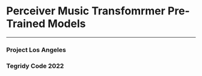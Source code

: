 # Perceiver Music Transfomrmer Pre-Trained Models

***

### Project Los Angeles
### Tegridy Code 2022
